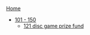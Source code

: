 [Home](/)
- [101 - 150](/101-150/) 
  - [121 disc game prize fund](/101-150/121-disc-game-prize-fund.md)
